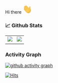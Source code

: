 Hi there <img src="https://raw.githubusercontent.com/ABSphreak/ABSphreak/master/gifs/Hi.gif" width="30px">

### 📈 Github Stats
<table width="100%">
  <tr>
    <td>
      <img height="180em" src="https://github-readme-stats.vercel.app/api?username=Suraj-Patro&show_icons=true&hide_border=true&theme=prussian"/>
    </td>
    <td>
      <img height="180em" src="https://github-readme-stats.vercel.app/api/top-langs/?username=Suraj-Patro&show_icons=true&hide_border=true&layout=compact&langs_count=8&theme=prussian"/>
    </td>
  </tr>
 <table>

### **Activity Graph**
[![ github activity graph](https://activity-graph.herokuapp.com/graph?username=Suraj-Patro&theme=github&area=true)](https://github.com/ashutosh00710/github-readme-activity-graph)

[![Hits](https://hits.seeyoufarm.com/api/count/incr/badge.svg?url=https%3A%2F%2Fgithub.com%2FSuraj-Patro&count_bg=%2379C83D&title_bg=%23555555&icon=codacy.svg&icon_color=%23E7E7E7&title=hits&edge_flat=false)](https://hits.seeyoufarm.com)

<!--
### Hi there 👋
**Suraj-Patro/Suraj-Patro** is a ✨ _special_ ✨ repository because its `README.md` (this file) appears on your GitHub profile.
Here are some ideas to get you started:
- 🔭 I’m currently working on ...
- 🌱 I’m currently learning ...
- 👯 I’m looking to collaborate on ...
- 🤔 I’m looking for help with ...
- 💬 Ask me about ...
- 📫 How to reach me: ...
- 😄 Pronouns: ...
- ⚡ Fun fact: ...
-->
